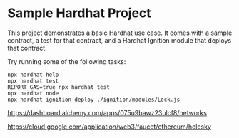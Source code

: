 # Sample Hardhat Project

This project demonstrates a basic Hardhat use case. It comes with a sample contract, a test for that contract, and a Hardhat Ignition module that deploys that contract.

Try running some of the following tasks:

```shell
npx hardhat help
npx hardhat test
REPORT_GAS=true npx hardhat test
npx hardhat node
npx hardhat ignition deploy ./ignition/modules/Lock.js
```

https://dashboard.alchemy.com/apps/075u9bawz23ulcf8/networks

https://cloud.google.com/application/web3/faucet/ethereum/holesky